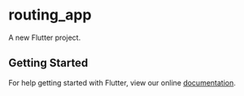 # routing_app

A new Flutter project.

## Getting Started

For help getting started with Flutter, view our online
[documentation](https://flutter.io/).
